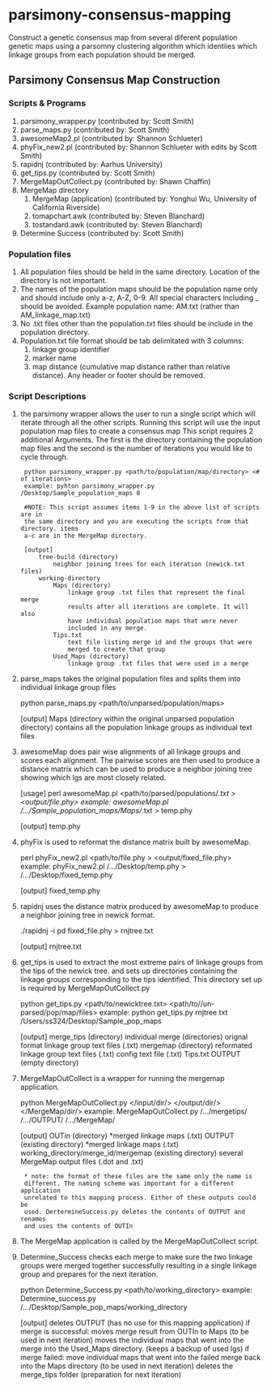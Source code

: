 # parsimony-consensus-mapping
Construct a genetic consensus map from several diferent population genetic maps using a parsomny clustering algorithm which identiies which linkage groups from each population should be merged.

## Parsimony Consensus Map Construction

### Scripts & Programs

1. parsimony_wrapper.py  (contributed by: Scott Smith)
1. parse_maps.py (contributed by: Scott Smith)
1. awesomeMap2.pl  (contributed by: Shannon Schlueter)
1. phyFix_new2.pl  (contributed by: Shannon Schlueter with edits by Scott Smith)
1. rapidnj (contributed by: Aarhus University)
1. get_tips.py (contributed by: Scott Smith)
1. MergeMapOutCollect.py (contributed by: Shawn Chaffin)
1. MergeMap directory
	1. MergeMap (application)  (contributed by: Yonghui Wu, University of California Riverside)
	1. tomapchart.awk  (contributed by: Steven Blanchard)
	1. tostandard.awk  (contributed by: Steven Blanchard)	
1. Determine Success (contributed by: Scott Smith)
	
### Population files

1. All population files should be held in the same directory. Location of the 
	directory is not important.	
1. The names of the population maps should be the population name only and 
	should include only a-z, A-Z, 0-9. All special characters including 
	_ should be avoided. Example population name: AM.txt (rather than 
	AM_linkage_map.txt)	
1. No .txt files other than the population.txt files should be include in the 
	population directory.	
1. Population.txt file format should be tab delimitated with 3 columns: 
	1. linkage group identifier
	1. marker name
	1. map distance (cumulative map distance rather than relative distance). 
	Any header or footer should be removed.
	
	
### Script Descriptions

1. the parsimony wrapper allows the user to run a single script which will iterate 
through all the other scripts. Running this script will use the input population
map files to create a consensus map
	This script requires 2 additional Arguments. The first is the 
	directory containing the population map files and the second is the number of 
	iterations you would like to cycle through.
	
		python parsimony_wrapper.py <path/to/population/map/directory> <# of iterations>
		example: pyhton parsimony_wrapper.py /Desktop/Sample_population_maps 8

		#NOTE: This script assumes items 1-9 in the above list of scripts are in 
		the same directory and you are executing the scripts from that directory. items 
		a-c are in the MergeMap directory.

		[output]
			tree-build (directory)
				neighbor joining trees for each iteration (newick.txt files)
			working-directory
				Maps (directory)
					linkage group .txt files that represent the final merge 
					results after all iterations are complete. It will also 
					have individual population maps that were never 
					included in any merge.
				Tips.txt
					text file listing merge id and the groups that were 
					merged to create that group
				Used_Maps (directory)
					linkage group .txt files that were used in a merge

1. parse_maps takes the original population files and splits them into individual 
linkage group files
	
	python parse_maps.py <path/to/unparsed/population/maps>
	
	[output]
		Maps (directory within the original unparsed population directory)
			contains all the population linkage groups as individual 
			text files

1. awesomeMap does pair wise alignments of all linkage groups and scores each
alignment. The pairwise scores are then used to produce a distance matrix 
which can be used to produce a neighbor joining tree showing which lgs are 
most closely related.
	
	[usage] perl awesomeMap.pl <path/to/parsed/populations/*.txt > <output/file.phy>
	example: awesomeMap.pl /.../Sample_population_maps/Maps/*.txt > temp.phy
	
	[output]
		temp.phy

1. phyFix is used to reformat the distance matrix built by awesomeMap.

	perl phyFix_new2.pl <path/to/file.phy > <output/fixed_file.phy>
	example: phyFix_new2.pl /.../Desktop/temp.phy > /.../Desktop/fixed_temp.phy
	
	[output]
		fixed_temp.phy
	
1. rapidnj uses the distance matrix produced by awesomeMap to produce a neighbor 
	joining tree in newick format.
	
	./rapidnj -i pd fixed_file.phy > rnjtree.txt
	
	[output]
		rnjtree.txt
	
1. get_tips is used to extract the most extreme pairs of linkage groups from the tips 
	of the newick tree. and sets up directories containing the linkage groups 
	corresponding to the tips identified. This directory set up is required by 
	MergeMapOutCollect.py
	
	python get_tips.py <path/to/newicktree.txt> <path/to//un-parsed/pop/map/files>
	example: python get_tips.py rnjtree.txt /Users/ss324/Desktop/Sample_pop_maps
	
	[output]
		merge_tips (directory)
			individual merge (directories)
				orignal format linkage group text files (.txt)
				mergemap (directory)
					reformated linkage group text files (.txt)
					config text file (.txt)
		Tips.txt
		OUTPUT (empty directory)
1. MergeMapOutCollect is a wrapper for running the mergemap application.
	
	python MergeMapOutCollect.py </input/dir/> </output/dir/> </MergeMap/dir/>
	example: MergeMapOutCollect.py /.../mergetips/ /.../OUTPUT/ /.../MergeMap/
	
	[output]
		OUTin (directory)
			*merged linkage maps (.txt)
		OUTPUT (existing directory)
			*merged linkage maps (.txt)
		working_directory/merge_id/mergemap (existing directory)
			several MergeMap output files (.dot and .txt)
		
		* note: the format of these files are the same only the name is 
		different. The naming scheme was important for a different application 
		unrelated to this mapping process. Either of these outputs could be 
		used. DertermineSuccess.py deletes the contents of OUTPUT and renames 
		and uses the contents of OUTIn 
		
1. The MergeMap application is called by the MergeMapOutCollect script.

1. Determine_Success checks each merge to make sure the two linkage groups were merged 
	together successfully resulting in a single linkage group and prepares for the 
	next iteration.
	
	python Determine_Success.py <path/to/working_directory>
	example: Determine_success.py /.../Desktop/Sample_pop_maps/working_directory
	
	[output]
		deletes OUTPUT (has no use for this mapping application)
		if merge is successful:
			moves merge result from OUTIn to Maps (to be used in next 
			iteration)
			moves the individual maps that went into the merge into 
			the Used_Maps 
			directory. (keeps a backup of used lgs)
		if merge failed:
			move individual maps that went into the failed merge back into 
			the Maps directory (to be used in next iteration)
		deletes the merge_tips folder (preparation for next iteration)
		
